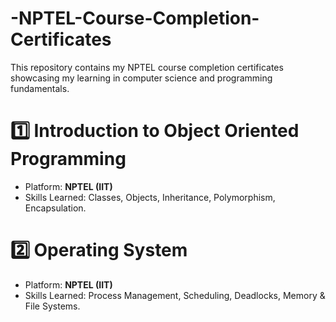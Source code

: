 # -NPTEL-Course-Completion-Certificates
This repository contains my NPTEL course completion certificates showcasing my learning in computer science and programming fundamentals. 

# 1️⃣ Introduction to Object Oriented Programming
- Platform: **NPTEL (IIT)**  
- Skills Learned: Classes, Objects, Inheritance, Polymorphism, Encapsulation.  


# 2️⃣ Operating System
- Platform: **NPTEL (IIT)**  
- Skills Learned: Process Management, Scheduling, Deadlocks, Memory & File Systems.  
